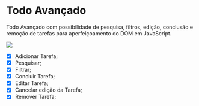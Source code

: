 # Todo Avançado

Todo Avançado com possibilidade de pesquisa, filtros, edição, conclusão e remoção de tarefas para aperfeiçoamento do DOM em JavaScript.

![](TodoAvancado.png)

- [x] Adicionar Tarefa;
- [x] Pesquisar;
- [x] Filtrar;
- [x] Concluir Tarefa;
- [x] Editar Tarefa;
- [x] Cancelar edição da Tarefa;
- [x] Remover Tarefa;
